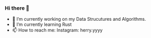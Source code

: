 ### Hi there 👋

- 🔭 I’m currently working on my Data Strucutures and Algorithms.
- 🌱 I’m currently learning Rust 
- 📫 How to reach me: Instagram: herry.yyyy
